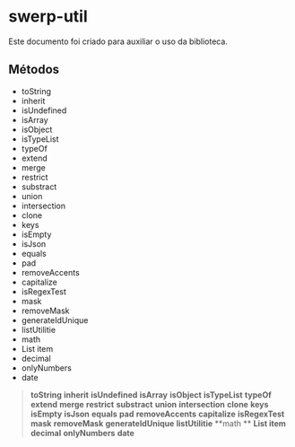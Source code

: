 # swerp-util

Este documento foi criado para auxiliar o uso da biblioteca. 

Métodos
-------------

 - toString
 - inherit
 - isUndefined
 - isArray
 - isObject
 - isTypeList
 - typeOf
 - extend
 - merge
 - restrict
 - substract
 - union
 - intersection
 - clone
 - keys
 - isEmpty
 - isJson
 - equals
 - pad
 - removeAccents
 - capitalize
 - isRegexTest
 - mask
 - removeMask
 - generateIdUnique
 - listUtilitie
 - math 
 - List item
 - decimal
 - onlyNumbers
 - date


> **toString**
> **inherit**
> **isUndefined**
> **isArray**
> **isObject**
> **isTypeList**
> **typeOf**
> **extend**
> **merge**
> **restrict**
> **substract**
> **union**
> **intersection**
> **clone**
> **keys**
> **isEmpty**
> **isJson**
> **equals**
> **pad**
> **removeAccents**
> **capitalize**
> **isRegexTest**
> **mask**
> **removeMask**
> **generateIdUnique**
> **listUtilitie**
> **math **
> **List item**
> **decimal**
> **onlyNumbers**
> **date**